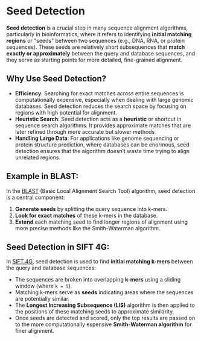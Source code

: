 # Seed Detection

**Seed detection** is a crucial step in many sequence alignment algorithms, particularly in bioinformatics, where it refers to identifying **initial matching regions** or "seeds" between two sequences (e.g., DNA, RNA, or protein sequences). These seeds are relatively short subsequences that **match exactly or approximately** between the query and database sequences, and they serve as starting points for more detailed, fine-grained alignment.

## Why Use Seed Detection?

- **Efficiency**: Searching for exact matches across entire sequences is computationally expensive, especially when dealing with large genomic databases. Seed detection reduces the search space by focusing on regions with high potential for alignment.
- **Heuristic Search**: Seed detection acts as a **heuristic** or shortcut in sequence search algorithms. It provides approximate matches that are later refined through more accurate but slower methods.
- **Handling Large Data**: For applications like genome sequencing or protein structure prediction, where databases can be enormous, seed detection ensures that the algorithm doesn’t waste time trying to align unrelated regions.

## Example in BLAST:

In the [BLAST](3.%20MIT%20CompBio%20-%20Hashing,%20Database%20Search,%20BLAST%20algorithm.md#The%20BLAST%20Algorithm%20and%20Inexact%20Matching) (Basic Local Alignment Search Tool) algorithm, seed detection is a central component:

1. **Generate seeds** by splitting the query sequence into k-mers.
2. **Look for exact matches** of these k-mers in the database.
3. **Extend** each matching seed to find longer regions of alignment using more precise methods like the Smith-Waterman algorithm.

## Seed Detection in SIFT 4G:

In [SIFT 4G](SIFT%20Predicting%20Amino%20Acid%20Changes%20that%20Affect%20Protein%20Function.md#SIFT%204G), seed detection is used to find **initial matching k-mers** between the query and database sequences:

- The sequences are broken into overlapping **k-mers** using a sliding window (where `k = 5`).
- Matching k-mers serve as **seeds** indicating areas where the sequences are potentially similar.
- The **Longest Increasing Subsequence (LIS)** algorithm is then applied to the positions of these matching seeds to approximate similarity.
- Once seeds are detected and scored, only the top results are passed on to the more computationally expensive **Smith-Waterman algorithm** for finer alignment.
